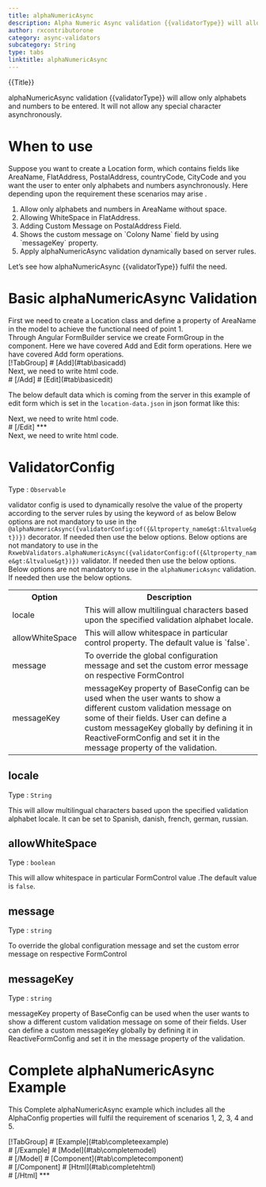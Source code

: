 ```yaml
---
title: alphaNumericAsync
description: Alpha Numeric Async validation {{validatorType}} will allow only alphabets and numbers to be entered. It will not allow any special character. 
author: rxcontributorone
category: async-validators
subcategory: String
type: tabs
linktitle: alphaNumericAsync
---
```


<div class="title-bar top_title"><p>{{Title}}</p></div> <div class="title-bar"><p>alphaNumericAsync validation {{validatorType}} will allow only alphabets and numbers to be entered. It will not allow any special character asynchronously.</p></div>

# When to use
Suppose you want to create a Location form, which contains fields like AreaName, FlatAddress, PostalAddress, countryCode, CityCode and you want the user to enter only alphabets and numbers asynchronously. Here depending upon the requirement these scenarios may arise .

<ol class='showHideElement'>
    <li>Allow only alphabets and numbers in AreaName without space.</li>
    <li>Allowing WhiteSpace in FlatAddress.</li>
    <li>Adding Custom Message on PostalAddress Field.</li>
    <li>Shows the custom message on `Colony Name` field by using `messageKey` property.</li>
    <data-scope scope="['decorator','validator']">
        <li>Apply alphaNumericAsync validation dynamically based on server rules. </li>
    </data-scope>
</ol>

Let’s see how alphaNumericAsync {{validatorType}} fulfil the need.

# Basic alphaNumericAsync Validation
<data-scope scope="['decorator','template-driven-directives','template-driven-decorators']">
First we need to create a Location class and define a property of AreaName in the model to achieve the functional need of point 1.
<div component="app-code" key="alphaNumericAsync-add-model"></div> 
</data-scope>
Through Angular FormBuilder service we create FormGroup in the component.
<data-scope scope="['decorator']">
Here we have covered Add and Edit form operations. 
</data-scope>

<data-scope scope="['validator','template-driven-directives','template-driven-decorators']">
Here we have covered Add form operations. 
</data-scope>

<data-scope scope="['decorator']">
<div component="app-tabs" key="basic-operations"></div>
[!TabGroup]
# [Add](#tab\basicadd)
<div component="app-code" key="alphaNumericAsync-add-component"></div> 
Next, we need to write html code.
<div component="app-code" key="alphaNumericAsync-add-html"></div> 
<div component="app-example-runner" ref-component="app-alphaNumericAsync-add"></div>
# [/Add]
# [Edit](#tab\basicedit)
<div component="app-code" key="alphaNumericAsync-edit-component"></div> 

The below default data which is coming from the server in this example of edit form which is set in the `location-data.json` in json format like this:
<div component="app-code" key="alphaNumericAsync-edit-json"></div>  
Next, we need to write html code.
<div component="app-code" key="alphaNumericAsync-edit-html"></div> 
<div component="app-example-runner" ref-component="app-alphaNumericAsync-edit"></div>
# [/Edit]
***
</data-scope>

<data-scope scope="['validator','template-driven-directives','template-driven-decorators']">
<div component="app-code" key="alphaNumericAsync-add-component"></div> 
Next, we need to write html code.
<div component="app-code" key="alphaNumericAsync-add-html"></div> 
<div component="app-example-runner" ref-component="app-alphaNumericAsync-add"></div>
</data-scope>

# ValidatorConfig
Type : `Observable`

validator config is used to dynamically resolve the value of the property according to the server rules by using the keyword `of` as below 
<data-scope scope="['decorator']">
Below options are not mandatory to use in the `@alphaNumericAsync({validatorConfig:of({&ltproperty_name&gt:&ltvalue&gt})})` decorator. If needed then use the below options.
</data-scope>
<data-scope scope="['validator']">
Below options are not mandatory to use in the `RxwebValidators.alphaNumericAsync({validatorConfig:of({&ltproperty_name&gt:&ltvalue&gt})})` validator. If needed then use the below options.
</data-scope>
<data-scope scope="['template-driven-directives','template-driven-decorators']">
Below options are not mandatory to use in the `alphaNumericAsync` validation. If needed then use the below options.
</data-scope>

<table class="table table-bordered table-striped showHideElement">
<tr><th>Option</th><th>Description</th></tr>
<tr><td><a  (click)='scrollTo("#locale")' title="locale">locale</a></td><td>This will allow multilingual characters based upon the specified validation alphabet locale.</td></tr>
<tr><td><a  (click)='scrollTo("#allowwhitespace")' title="allowWhiteSpace">allowWhiteSpace</a></td><td>This will allow whitespace in particular control property. The default value is `false`.</td></tr>
<tr><td><a  (click)='scrollTo("#message")' title="message">message</a></td><td>To override the global configuration message and set the custom error message on respective FormControl</td></tr>
<tr><td><a (click)='scrollTo("#messageKey")' title="messageKey">messageKey</a></td><td>messageKey property of BaseConfig can be used when the user wants to show a different custom validation message on some of their fields. User can define a custom messageKey globally by defining it in ReactiveFormConfig and set it in the message property of the validation.</td></tr>
</table>

## locale 
Type : `String`

This will allow multilingual characters based upon the specified validation alphabet locale. It can be set to Spanish, danish, french, german, russian.

<div component="app-code" key="alphaNumericAsync-localeExample-model"></div> 
<div component="app-example-runner" ref-component="app-alphaNumericAsync-locale" title="alphaNumericAsync {{validatorType}} with locale" key="locale"></div>

## allowWhiteSpace 
Type :  `boolean` 

This will allow whitespace in particular FormControl value .The default value is `false`.

<div component="app-code" key="alphaNumericAsync-allowWhiteSpaceExample-model"></div> 
<div component="app-example-runner" ref-component="app-alphaNumericAsync-allowWhiteSpace" title="alphaNumericAsync {{validatorType}} with allowWhiteSpace" key="allowWhiteSpace"></div>


## message 
Type :  `string` 

To override the global configuration message and set the custom error message on respective FormControl

<div component="app-code" key="alphaNumericAsync-messageExample-model"></div> 
<div component="app-example-runner" ref-component="app-alphaNumericAsync-message" title="alphaNumericAsync {{validatorType}} with message" key="message"></div>

## messageKey
Type : `string`

messageKey property of BaseConfig can be used when the user wants to show a different custom validation message on some of their fields. User can define a custom messageKey globally by defining it in ReactiveFormConfig and set it in the message property of the validation.

<div component="app-code" key="alphaNumericAsync-messageKeyExample-model"></div> 
<div component="app-example-runner" ref-component="app-alphaNumericAsync-messageKey" title="alphaNumericAsync {{validatorType}} with messageKey" key="messageKey"></div>

# Complete alphaNumericAsync Example

This Complete alphaNumericAsync example which includes all the AlphaConfig properties will fulfil the requirement of scenarios 1, 2, 3, 4 and 5.

<div component="app-tabs" key="complete"></div>
[!TabGroup]
# [Example](#tab\completeexample)
<div component="app-example-runner" ref-component="app-alphaNumericAsync-complete"></div>
# [/Example]
<data-scope scope="['decorator','template-driven-directives','template-driven-decorators']">
# [Model](#tab\completemodel)
<div component="app-code" key="alphaNumericAsync-complete-model"></div> 
# [/Model]
</data-scope>
# [Component](#tab\completecomponent)
<div component="app-code" key="alphaNumericAsync-complete-component"></div> 
# [/Component]
# [Html](#tab\completehtml)
<div component="app-code" key="alphaNumericAsync-complete-html"></div> 
# [/Html]
***


